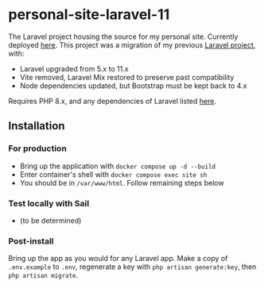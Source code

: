 # personal-site-laravel-11
The Laravel project housing the source for my personal site. Currently deployed [here](https://www.deniswong.ca).
This project was a migration of my previous [Laravel project](https://github.com/advicepyro/personal-site), with:
- Laravel upgraded from 5.x to 11.x
- Vite removed, Laravel Mix restored to preserve past compatibility
- Node dependencies updated, but Bootstrap must be kept back to 4.x

Requires PHP 8.x, and any dependencies of Laravel listed [here](https://laravel.com/docs/master#installation). 

## Installation

### For production
- Bring up the application with `docker compose up -d --build`
- Enter container's shell with `docker compose exec site sh`
- You should be in `/var/www/html`. Follow remaining steps below

### Test locally with Sail
- (to be determined)

### Post-install

Bring up the app as you would for any Laravel app. Make a copy of `.env.example` to `.env`, regenerate a key with `php artisan generate:key`, then `php artisan migrate`.
